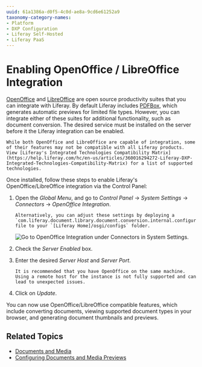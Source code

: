 ```yaml
---
uuid: 61a1386a-d0f5-4c0d-ae8a-9cd6e61252a9
taxonomy-category-names:
- Platform
- DXP Configuration
- Liferay Self-Hosted
- Liferay PaaS
---
```

# Enabling OpenOffice / LibreOffice Integration

[OpenOffice](https://www.openoffice.org/) and [LibreOffice](https://www.libreoffice.org/) are open source productivity suites that you can integrate with Liferay. By default Liferay includes [PDFBox](https://pdfbox.apache.org/), which generates automatic previews for limited file types. However, you can integrate either of these suites for additional functionality, such as document conversion. The desired service must be installed on the server before it the Liferay integration can be enabled.

```{important}
While both OpenOffice and LibreOffice are capable of integration, some of their features may not be compatible with all Liferay products. View [Liferay's Integrated Technologies Compatibility Matrix](https://help.liferay.com/hc/en-us/articles/360016294272-Liferay-DXP-Integrated-Technologies-Compatibility-Matrix) for a list of supported technologies. 
```

Once installed, follow these steps to enable Liferay's OpenOffice/LibreOffice integration via the Control Panel:

1. Open the *Global Menu*, and go to *Control Panel* &rarr; *System Settings* &rarr; *Connectors* &rarr; *OpenOffice Integration*.

   ```{note}
   Alternatively, you can adjust these settings by deploying a `com.liferay.document.library.document.conversion.internal.configuration.OpenOfficeConfiguration.config` file to your `[Liferay Home]/osgi/configs` folder. 
   ```

   ![Go to OpenOffice Integration under Connectors in System Settings.](./enabling-openoffice-libreoffice-integration/images/01.png)

2. Check the *Server Enabled* box.

3. Enter the desired *Server Host* and *Server Port*.

   ```{important}
   It is recommended that you have OpenOffice on the same machine. Using a remote host for the instance is not fully supported and can lead to unexpected issues.
   ```

4. Click on *Update*.

You can now use OpenOffice/LibreOffice compatible features, which include converting documents, viewing supported document types in your browser, and generating document thumbnails and previews.

## Related Topics

* [Documents and Media](../../documents-and-media.md)
* [Configuring Documents and Media Previews](./configuring-documents-and-media-previews.md)
